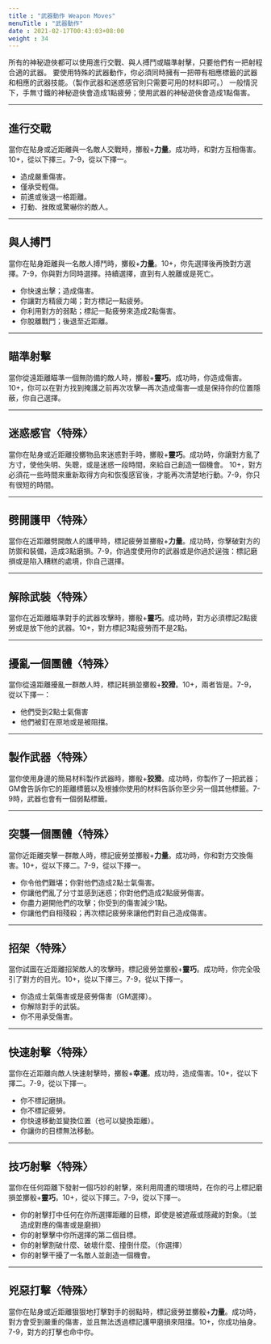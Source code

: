 ```yaml
---
title : "武器動作 Weapon Moves"
menuTitle : "武器動作"
date : 2021-02-17T00:43:03+08:00
weight : 34
---
```


所有的神秘遊俠都可以使用進行交戰、與人搏鬥或瞄準射擊，只要他們有一把射程合適的武器。
要使用特殊的武器動作，你必須同時擁有一把帶有相應標籤的武器和相應的武器技能。（製作武器和迷惑感官則只需要可用的材料即可。）
一般情況下，手無寸鐵的神秘遊俠會造成1點疲勞；使用武器的神秘遊俠會造成1點傷害。

---

<div class="Move">

## 進行交戰

當你在貼身或近距離與一名敵人交戰時，擲骰+**力量**。成功時，和對方互相傷害。10+，從以下擇三。7-9，從以下擇一。
- 造成嚴重傷害。
- 僅承受輕傷。
- 前進或後退一格距離。
- 打動、挫敗或驚嚇你的敵人。
</div>

---

<div class="Move">

## 與人搏鬥

當你在貼身距離與一名敵人搏鬥時，擲骰+**力量**。10+，你先選擇後再換對方選擇。7-9，你與對方同時選擇。持續選擇，直到有人脫離或是死亡。
- 你快速出擊；造成傷害。
- 你讓對方精疲力竭；對方標記一點疲勞。
- 你利用對方的弱點；標記一點疲勞來造成2點傷害。
- 你脫離戰鬥；後退至近距離。
</div>

---

<div class="Move">

## 瞄準射擊

當你從遠距離瞄準一個無防備的敵人時，擲骰+**靈巧**。成功時，你造成傷害。10+，你可以在對方找到掩護之前再次攻擊—再次造成傷害—或是保持你的位置隱蔽，你自己選擇。
</div>

---

<div class="Move">

## 迷惑感官〈特殊〉

當你在貼身或近距離投擲物品來迷惑對手時，擲骰+**靈巧**。成功時，你讓對方亂了方寸，使他失明、失聰，或是迷惑一段時間，來給自己創造一個機會。
10+，對方必須花一些時間來重新取得方向和恢復感官後，才能再次清楚地行動。7-9，你只有很短的時間。
</div>

---

<div class="Move">

## 劈開護甲〈特殊〉

當你在近距離劈開敵人的護甲時，標記疲勞並擲骰+**力量**。成功時，你擊破對方的防禦和裝備，造成3點磨損。7-9，你過度使用你的武器或是你過於逞強：標記磨損或是陷入糟糕的處境，你自己選擇。
</div>

---

<div class="Move">

## 解除武裝〈特殊〉

當你在近距離瞄準對手的武器攻擊時，擲骰+**靈巧**。成功時，對方必須標記2點疲勞或是放下他的武器。10+，對方標記3點疲勞而不是2點。
</div>

---

<div class="Move">

## 擾亂一個團體〈特殊〉

當你從遠距離擾亂一群敵人時，標記耗損並擲骰+**狡猾**。10+，兩者皆是。7-9，從以下擇一：
- 他們受到2點士氣傷害
- 他們被釘在原地或是被阻擋。
</div>

---

<div class="Move">

## 製作武器〈特殊〉

當你使用身邊的簡易材料製作武器時，擲骰+**狡猾**。成功時，你製作了一把武器；GM會告訴你它的距離標籤以及根據你使用的材料告訴你至少另一個其他標籤。7-9時，武器也會有一個弱點標籤。
</div>

---

<div class="Move">

## 突襲一個團體〈特殊〉

當你近距離突擊一群敵人時，標記疲勞並擲骰+**力量**。成功時，你和對方交換傷害。10+，從以下擇二。7-9，從以下擇一。
- 你令他們難堪；你對他們造成2點士氣傷害。
- 你讓他們亂了分寸並感到迷惑；你對他們造成2點疲勞傷害。
- 你盡力避開他們的攻擊；你受到的傷害減少1點。
- 你讓他們自相殘殺；再次標記疲勞來讓他們對自己造成傷害。
</div>

---

<div class="Move">

## 招架〈特殊〉

當你試圖在近距離招架敵人的攻擊時，標記疲勞並擲骰+**靈巧**。成功時，你完全吸引了對方的目光。10+，從以下擇三。7-9，從以下擇一。
- 你造成士氣傷害或是疲勞傷害（GM選擇）。
- 你解除對手的武裝。
- 你不用承受傷害。
</div>

---

<div class="Move">

## 快速射擊〈特殊〉

當你在近距離向敵人快速射擊時，擲骰+**幸運**。成功時，造成傷害。10+，從以下擇二。7-9，從以下擇一。
- 你不標記磨損。
- 你不標記疲勞。
- 你快速移動並變換位置（也可以變換距離）。
- 你讓你的目標無法移動。
</div>

---

<div class="Move">

## 技巧射擊〈特殊〉

當你在任何距離下發射一個巧妙的射擊，來利用周遭的環境時，在你的弓上標記磨損並擲骰+**靈巧**。10+，從以下擇三。7-9，從以下擇一。
- 你的射擊打中任何在你所選擇距離的目標，即使是被遮蔽或隱藏的對象。（並造成對應的傷害或是磨損）
- 你的射擊擊中你所選擇的第二個目標。
- 你的射擊割破什麼、破壞什麼、撞倒什麼。（你選擇）
- 你的射擊干擾了一名敵人並創造一個機會。
</div>

---

<div class="Move">

## 兇惡打擊〈特殊〉

當你在貼身或近距離狠狠地打擊對手的弱點時，標記疲勞並擲骰+**力量**。成功時，對方會受到嚴重的傷害，並且無法透過標記護甲磨損來阻擋。10+，你成功抽身。7-9，對方的打擊也命中你。
</div>